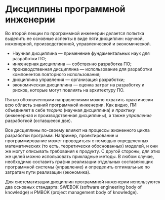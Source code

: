 # Дисциплины программной инженерии

Во второй лекции по программной инженерии делается попытка выделить ее основные
аспекты в виде пяти дисциплин: научной, инженерной, производственной,
управленческой и экономической.

* Научная дисциплина — применение фундаментальных наук для разработки ПО;
* инженерная дисциплина — собственно разработка ПО;
* производственная дисциплина — использование для разработки
  компонентов повторного использования;
* дисциплина управления — организация разработки;
* экономическая дисциплина — оценка затрат на разработку и рисков,
  которые могут повлиять на архитектуру ПО.

Пятью обозначенными направлениями можно охватить практически всю область знаний
программной инженерии. Как видно, ПИ объединяет в себе *теорию* (научная дисциплина)
и *практику* (инженерная и производственная дисциплины), а также *управление*
разработкой (оставшееся две).

Все дисциплины по-своему влияют на процессы жизненного цикла разработки программ.
Например, проектирование и программирование может проводиться с помощью определенных
математических (то есть, теоретически обоснованных) моделей, и они же могут описывать
требования к продукту. С другой стороны, для этих же целей можно использовать
прикладные методы. В любом случае, необходимо составить график реализации
отдельных составляющих программной системы (управление) и определить оптимальные
по затратам пути реализации (экономика).

Для систематизации дисциплин программной инженерии используются два основных
стандарта: SWEBOK (software engineering body of knowledge) и PMBOK (project management
body of knowledge).
